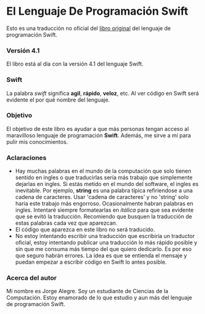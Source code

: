 # El Lenguaje De Programación Swift
Esto es una traducción no oficial del [libro original](https://swift.org/documentation/#the-swift-programming-language) del lenguaje de programación Swift.

### Versión 4.1
El libro está al día con la versión 4.1 del lenguaje Swift.

### Swift
La palabra *swift* significa **agil**, **rápido**, **veloz**, etc. Al ver código en Swift será evidente el por qué nombre del lenguaje.

### Objetivo
El objetivo de este libro es ayudar a que más personas tengan acceso al maravilloso lenguaje de programación **Swift**. Además, me sirve a mí para pulir mis conocimientos.

### Aclaraciones
- Hay muchas palabras en el mundo de la computación que solo tienen sentido en ingles o que traducirlas sería más trabajo que simplemente dejarlas en ingles. Si estás metido en el mundo del software, el ingles es inevitable. Por ejemplo, **string** es una palabra típica refiriendose a una cadena de caracteres. Usar 'cadena de caracteres' y no 'string' solo haría este trabajo más engorroso. Ocasionalmente habran palabras en ingles. Intentaré siempre formatearlas en _itálica_ para que sea evidente que se evitó la traducción. Recomiendo que busquen la traducción de estas palabras cada vez que aparezcan.
- El código que aparezca en este libro no será traducido.
- No estoy intentando escribir una traducción que escribiría un traductor oficial, estoy intentando publicar una traducción lo más rápido posible y sin que me consuma más tiempo del que quiero dedicarlo. Es por eso que seguro habrán errores. La idea es que se entienda el mensaje y puedan empezar a escribir código en Swift lo antes posible.

### Acerca del autor
Mi nombre es Jorge Alegre. Soy un estudiante de Ciencias de la Computación. Estoy enamorado de lo que estudio y aun más del lenguaje de programación Swift.